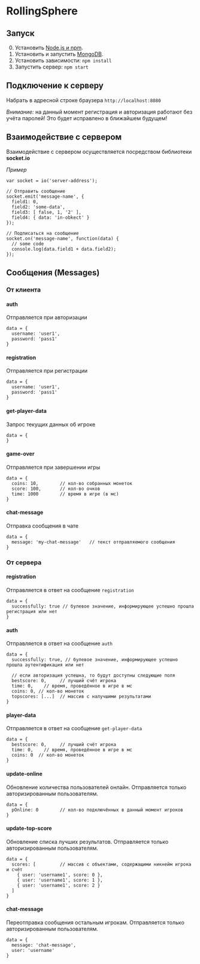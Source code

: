 # RollingSphere
## Запуск
0. Установить [Node.js и npm](https://nodejs.org/en/ "Сервер и пакетный менеджер").
0. Установить и запустить [MongoDB](https://docs.mongodb.com/manual/installation/ "База данных").
0. Установить зависимости: `npm install`
0. Запустить сервер: `npm start`
## Подключение к серверу
Набрать в адресной строке браузера `http://localhost:8080`

*Внимание:* на данный момент регистрация и авторизация работают без учёта паролей! Это будет исправлено в ближайшем будущем!
## Взаимодействие с сервером
Взаимодействие с сервером осуществляется посредством библиотеки **socket.io**

*Пример*
```
var socket = io('server-address');

// Отправить сообщение
socket.emit('message-name', {
  field1: 0,
  field2: 'some-data',
  field3: [ false, 1, '2' ],
  field4: { data: 'in-obkect' }
});

// Подписаться на сообщение
socket.on('message-name', function(data) {
  // some code
  console.log(data.field1 + data.field2);
});
```

## Сообщения (Messages)
### От клиента
#### auth
Отправляется при авторизации
```
data = {
  username: 'user1',
  password: 'pass1'
}
```
#### registration
Отправляется при регистрации
```
data = {
  username: 'user1',
  password: 'pass1'
}
```
#### get-player-data
Запрос текущих данных об игроке
```
data = {
}
```
#### game-over
Отправляется при завершении игры
```
data = {
  coins: 10,        // кол-во собранных монеток
  score: 100,       // кол-во очков
  time: 1000        // время в игре (в мс)
}
```
#### chat-message
Отправка сообщения в чате
```
data = {
  message: 'my-chat-message'   // текст отправляемого сообщения
}
```
### От сервера
#### registration
Отправляется в ответ на сообщение `registration`
```
data = {
  successfully: true // булевое значение, информирующее успешно прошла регистрация или нет
}
```
#### auth
Отправляется в ответ на сообщение `auth`
```
data = {
  successfully: true, // булевое значение, информирующее успешно прошла аутентификация или нет
  
  // если авторизация успешна, то будут доступны следующие поля
  bestscore: 0,     // лучший счёт игрока
  time: 0,    // время, проведённое в игре в мс
  coins: 0, // кол-во монеток
  topscores: [...]  // массив с налучшими результатами
}
```
#### player-data
Отправляется в ответ на сообщение `get-player-data`
```
data = {
  bestscore: 0,     // лучший счёт игрока
  time: 0,    // время, проведённое в игре в мс
  coins: 0  // кол-во монеток
}
```
#### update-online
Обновление количества пользователей онлайн. Отправляется только авторизированным пользователям.
```
data = {
  pOnline: 0        // кол-во подключённых в данный момент игроков
}
```
#### update-top-score
Обновление списка лучших результатов. Отправляется только авторизированным пользователям.
```
data = {
  scores: [         // массив с объектами, содержащими никнейм игрока и счёт
    { user: 'username1', score: 0 },
    { user: 'username1', score: 1 },
    { user: 'username1', score: 2 }
  ]
}
```
#### chat-message
Переотправка сообщения остальным игрокам. Отправляется только авторизированным пользователям.
```
data = {
  message: 'chat-message',
  user: 'username'
}
```
